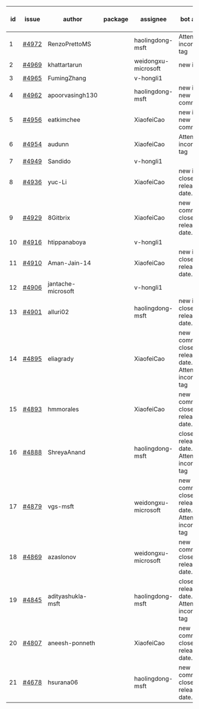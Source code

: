 | id | issue | author | package | assignee | bot advice | created date of issue | target release date | date from target |
| ------ | ------ | ------ | ------ | ------ | ------ | ------ | ------ | :-----: |
| 1 | [#4972](https://github.com/Azure/sdk-release-request/issues/4972) | RenzoPrettoMS |  | haolingdong-msft | Attention to inconsistent tag | 02-21 | 03-22 |  |
| 2 | [#4969](https://github.com/Azure/sdk-release-request/issues/4969) | khattartarun |  | weidongxu-microsoft | new issue. | 02-20 | 03-22 |  |
| 3 | [#4965](https://github.com/Azure/sdk-release-request/issues/4965) | FumingZhang |  | v-hongli1 |  | 02-19 |  | 0 |
| 4 | [#4962](https://github.com/Azure/sdk-release-request/issues/4962) | apoorvasingh130 |  | haolingdong-msft | new issue. new comment. | 02-19 | 03-22 |  |
| 5 | [#4956](https://github.com/Azure/sdk-release-request/issues/4956) | eatkimchee |  | XiaofeiCao | new issue. new comment. | 02-17 | 03-22 |  |
| 6 | [#4954](https://github.com/Azure/sdk-release-request/issues/4954) | audunn |  | XiaofeiCao | Attention to inconsistent tag | 02-16 | 03-22 |  |
| 7 | [#4949](https://github.com/Azure/sdk-release-request/issues/4949) | Sandido |  | v-hongli1 |  | 02-15 |  | 0 |
| 8 | [#4936](https://github.com/Azure/sdk-release-request/issues/4936) | yuc-Li |  | XiaofeiCao | new issue. close to release date.  | 02-01 | 02-23 | 0 |
| 9 | [#4929](https://github.com/Azure/sdk-release-request/issues/4929) | 8Gitbrix |  | XiaofeiCao | new comment. close to release date.  | 01-31 | 02-23 | 0 |
| 10 | [#4916](https://github.com/Azure/sdk-release-request/issues/4916) | htippanaboya |  | v-hongli1 |  | 01-24 |  | 0 |
| 11 | [#4910](https://github.com/Azure/sdk-release-request/issues/4910) | Aman-Jain-14 |  | XiaofeiCao | new issue. close to release date.  | 01-22 | 02-23 | 0 |
| 12 | [#4906](https://github.com/Azure/sdk-release-request/issues/4906) | jantache-microsoft |  | v-hongli1 |  | 01-22 |  | 0 |
| 13 | [#4901](https://github.com/Azure/sdk-release-request/issues/4901) | alluri02 |  | haolingdong-msft | new issue. close to release date.  | 01-22 | 02-23 | 0 |
| 14 | [#4895](https://github.com/Azure/sdk-release-request/issues/4895) | eliagrady |  | XiaofeiCao | new comment. close to release date.  Attention to inconsistent tag | 01-18 | 02-23 | 0 |
| 15 | [#4893](https://github.com/Azure/sdk-release-request/issues/4893) | hmmorales |  | XiaofeiCao | new comment. close to release date.  | 01-16 | 02-23 | 0 |
| 16 | [#4888](https://github.com/Azure/sdk-release-request/issues/4888) | ShreyaAnand |  | haolingdong-msft | close to release date.  Attention to inconsistent tag | 01-15 | 02-23 | 0 |
| 17 | [#4879](https://github.com/Azure/sdk-release-request/issues/4879) | vgs-msft |  | weidongxu-microsoft | new comment. close to release date.  Attention to inconsistent tag | 01-09 | 02-23 | 0 |
| 18 | [#4869](https://github.com/Azure/sdk-release-request/issues/4869) | azaslonov |  | weidongxu-microsoft | new comment. close to release date.  | 01-08 | 02-23 | 0 |
| 19 | [#4845](https://github.com/Azure/sdk-release-request/issues/4845) | adityashukla-msft |  | haolingdong-msft | close to release date.  Attention to inconsistent tag | 12-20 | 02-23 | 0 |
| 20 | [#4807](https://github.com/Azure/sdk-release-request/issues/4807) | aneesh-ponneth |  | XiaofeiCao | new comment. close to release date.  | 11-29 | 02-23 | 0 |
| 21 | [#4678](https://github.com/Azure/sdk-release-request/issues/4678) | hsurana06 |  | haolingdong-msft | new comment. close to release date.  | 10-23 | 02-23 | 0 |
